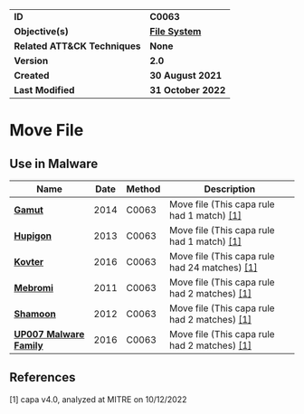 <table>
<tr>
<td><b>ID</b></td>
<td><b>C0063</b></td>
</tr>
<tr>
<td><b>Objective(s)</b></td>
<td><b><a href="../file-system">File System</a></b></td>
</tr>
<tr>
<td><b>Related ATT&CK Techniques</b></td>
<td><b>None</b></td>
</tr>
<tr>
<td><b>Version</b></td>
<td><b>2.0</b></td>
</tr>
<tr>
<td><b>Created</b></td>
<td><b>30 August 2021</b></td>
</tr>
<tr>
<td><b>Last Modified</b></td>
<td><b>31 October 2022</b></td>
</tr>
</table>


# Move File


## Use in Malware

|Name|Date|Method|Description|
|---|---|---|---|
|[**Gamut**](../xample-malware/gamut.md)|2014|C0063|Move file (This capa rule had 1 match) [[1]](#1)|
|[**Hupigon**](../xample-malware/hupigon.md)|2013|C0063|Move file (This capa rule had 1 match) [[1]](#1)|
|[**Kovter**](../xample-malware/kovter.md)|2016|C0063|Move file (This capa rule had 24 matches) [[1]](#1)|
|[**Mebromi**](../xample-malware/mebromi.md)|2011|C0063|Move file (This capa rule had 2 matches) [[1]](#1)|
|[**Shamoon**](../xample-malware/shamoon.md)|2012|C0063|Move file (This capa rule had 2 matches) [[1]](#1)|
|[**UP007 Malware Family**](../xample-malware/up007.md)|2016|C0063|Move file (This capa rule had 2 matches) [[1]](#1)|

## References

<a name="1">[1]</a> capa v4.0, analyzed at MITRE on 10/12/2022

